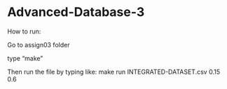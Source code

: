 # Advanced-Database-3

How to run:

Go to assign03 folder

type “make”

Then run the file by typing like: make run INTEGRATED-DATASET.csv 0.15 0.6
